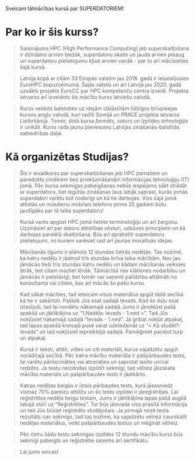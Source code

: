 Sveicam tālmācības kursā par SUPERDATORIEM!

# Par ko ir šis kurss?


> Saīsinājums HPC (High Performance Computing) jeb superskaitļošana  ir dzirdams arvien biežāk, superdatoru skaits un jauda arvien pieaug un superdatoru pielietojumu kļūst arvien vairāk - par to arī mācīsieties šajā kursā. 

> Latvija kopā ar citām 33 Eiropas valstīm jau 2018. gadā ir iesaistījusies EuroHPC kopuzņēmumā. Šajās valstīs un arī Latvijā jau 2020. gadā uzsākts projekts EuroCC par HPC kompetenču centra izveidi. Projekta ietvaros arī izveidots šis mācību kurss latviešu valodā. 

> Kurss veidots balstoties uz idejām izklāstītām līdzīgos brīvpieejas kursos angļu valodā, kuri radīti Somijā  un PRACE projekta ietvaros Lielbritānijā. Tomēr, dotā kursa _formāts_, _saturs_ un izpildes _tehnoloģija_ ir unikāli. Kurss rada jaunu pienesumu Latvijas zināšanās-balstītās sabiedrības daļai.   

# Kā organizētas Studijas? 

> Šis ir ievadkurss par superskaitļošanas jeb HPC pamatiem un paredzēts cilvēkiem bez priekšzināšanām informācijas tehnoloģiju (IT) jomā. Pēc kursa sekmīgas pabeigšanas nebūs iespējams sākt strādāt ar superdatoru, bet iegūtās zināšanas ļaus labāk saprast, kurās jomās superdatori varētu būt noderīgi un kā tie darbojas. Viss šajā jomā attīstās un mūsdienu mobilais telefons pirms 25 gadiem būtu jaudīgāks par tā laika superdatoru!

> Kursā varēs apgūst HPC jomā lietoto terminoloģiju un arī žargonu. Uzzināsiet arī par datoru attīstības vēsturi, uzbūves principiem un kā darbojas paralēlā skaitļošana.  Būs arī aprakstīti superdatoru pielietojumi, no kuriem varēsiet rast arī jaunas inovatīvas idejas. 

> Mācīšanās ilgums ir plānots 12 stundas četrās nedēļās. Tas nozīmē, ka katru nedēļu ir jāatrod trīs stundas brīva laika mācībām. Nav jau jāmācās tieši trīs stundas katru nedēļu un kādam mācīšanās veiksies ātrāk, bet citam mazliet lēnāk. Tālmācībā nav klātienes nodarbību un jāmācās ir patstāvīgi, bet tomēr var saņemt palīdzību attālināti no konsultanta vai citiem, kas arī mācās šo pašu kursu.

> Kad sākat mācīties, tad ieteicam visus materiālus apgūt tādā secībā kā tie ir sakārtoti. Pašlaik Jūs esat sadaļā Ievads. Kad šo daļu esat izlasījuši, tad lai nonāktu nākamajā sadaļā Jums ir jānokļūst pašā apakšā un jāklikšķina uz “1.Nedēļa: Ievads - 1.ned >”.  Tad Jūs nokļūsiet nākamajā sadaļā “Ievads - 1.ned”.  Ja gribat nokļūt atpakaļ, tad lapas apakšā kreisajā pusē varat uzklikšķināt uz “< Kā studēt?: Ievads” un tad nokļūsiet iepriekšējā sadaļā. Pamēģiniet paceļot turp un atpakaļ.

> Kursā ir teksti, attēli, video un citi materiāli, kurus vajadzētu apgūt norādītajā secībā. Pēc katra mācību materiāla ir pašpārbaudes tests, lai varētu pārliecināties vai atceraties un saprotat lasīto un/vai redzēto. Ja testu neizdodas izpildīt sekmīgi, tad vēlreiz jāizskata mācību materiāls un pašpārbaudes tests ir jāatkārto. 

> Katras nedēļas beigās ir īstais pārbaudes tests, kurā jāsasniedz vismaz 70% pareizu atbilžu un šo testu izpildei ir jāreģistrējas. Lai reģistrētos nedēļa beigu testam, Jums ir jāklikšķina lapas pašā augšā labajā stūrī uz “Reģistrēties”. Tur būs jāievada visa prasītā informācija un tad Jūs būsiet reģistrēts studējošais. Ja pirmajā reizē testa rezultāts nav sekmīgs, tad tas nozīmē, ka vajadzētu vēlreiz caurskatīt nedēļas materiālus, veikt pašpārbaudes testus un mēģināt vēlreiz. 

> Pēc četru šādu testu sekmīgas izpildes 12 stundu mācību kurss būs sekmīgi pabeigts un reģistrētie saņems arī sertifikātu.

> Lai jums veicas!
